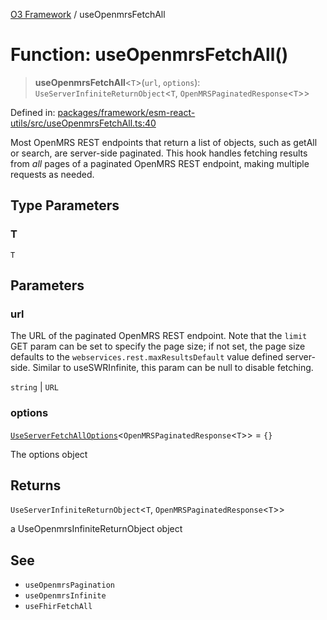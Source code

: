 [O3 Framework](../API.md) / useOpenmrsFetchAll

# Function: useOpenmrsFetchAll()

> **useOpenmrsFetchAll**\<`T`\>(`url`, `options`): `UseServerInfiniteReturnObject`\<`T`, `OpenMRSPaginatedResponse`\<`T`\>\>

Defined in: [packages/framework/esm-react-utils/src/useOpenmrsFetchAll.ts:40](https://github.com/openmrs/openmrs-esm-core/blob/18d2874f03a33a6ab8295af0e87ac97fdd150718/packages/framework/esm-react-utils/src/useOpenmrsFetchAll.ts#L40)

Most OpenMRS REST endpoints that return a list of objects, such as getAll or search, are server-side paginated.
This hook handles fetching results from *all* pages of a paginated OpenMRS REST endpoint, making multiple requests
as needed.

## Type Parameters

### T

`T`

## Parameters

### url

The URL of the paginated OpenMRS REST endpoint. Note that the `limit` GET param can be set to specify
           the page size; if not set, the page size defaults to the `webservices.rest.maxResultsDefault` value defined
           server-side.
           Similar to useSWRInfinite, this param can be null to disable fetching.

`string` | `URL`

### options

[`UseServerFetchAllOptions`](../interfaces/UseServerFetchAllOptions.md)\<`OpenMRSPaginatedResponse`\<`T`\>\> = `{}`

The options object

## Returns

`UseServerInfiniteReturnObject`\<`T`, `OpenMRSPaginatedResponse`\<`T`\>\>

a UseOpenmrsInfiniteReturnObject object

## See

 - `useOpenmrsPagination`
 - `useOpenmrsInfinite`
 - `useFhirFetchAll`
